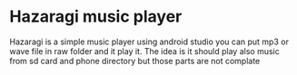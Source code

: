 # Hazaragi music player
Hazaragi is a simple music player using android studio you can put mp3 or wave file in raw folder and it play it.
The idea is it should play also music from sd card and phone directory but those parts are not complate 
